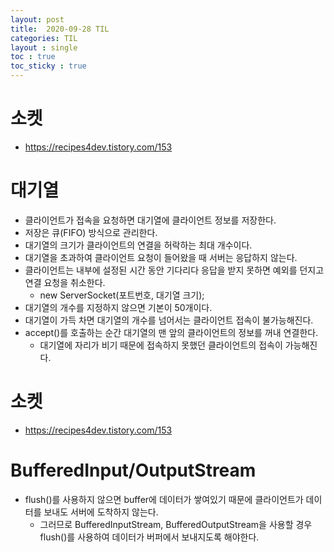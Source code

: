 ```yaml
---
layout: post
title:  2020-09-28 TIL
categories: TIL
layout : single
toc : true 
toc_sticky : true
---
```


# 소켓
- https://recipes4dev.tistory.com/153

# 대기열
- 클라이언트가 접속을 요청하면 대기열에 클라이언트 정보를 저장한다.
- 저장은 큐(FIFO) 방식으로 관리한다.
- 대기열의 크기가 클라이언트의 연결을 허락하는 최대 개수이다.
- 대기열을 초과하여 클라이언트 요청이 들어왔을 때 서버는 응답하지 않는다.
- 클라이언트는 내부에 설정된 시간 동안 기다리다 응답을 받지 못하면 예외를 던지고 연결 요청을 취소한다.
    - new ServerSocket(포트번호, 대기열 크기);
- 대기열의 개수를 지정하지 않으면 기본이 50개이다.
- 대기열이 가득 차면 대기열의 개수를 넘어서는 클라이언트 접속이 불가능해진다.
- accept()를 호출하는 순간 대기열의 맨 앞의 클라이언트의 정보를 꺼내 연결한다.
    - 대기열에 자리가 비기 때문에 접속하지 못했던 클라이언트의 접속이 가능해진다.

# 소켓
- https://recipes4dev.tistory.com/153

# BufferedInput/OutputStream
- flush()를 사용하지 않으면 buffer에 데이터가 쌓여있기 때문에 클라이언트가 데이터를 보내도 서버에 도착하지 않는다.
    - 그러므로 BufferedInputStream, BufferedOutputStream을 사용할 경우 flush()를 사용하여 데이터가 버퍼에서 보내지도록 해야한다.